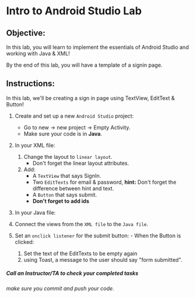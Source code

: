 # Intro to Android Studio Lab

## Objective: 
In this lab, you will learn to implement the essentials of Android Studio and working with Java & XML!  

By the end of this lab, you will have a template of a signin page.  

## Instructions:

In this lab, we'll be creating a sign in page using TextView, EditText & Button!  

1. Create and set up a new `Android Studio` project:
    - Go to new -> new project -> Empty Activity.
    - Make sure your code is in **Java**.

2. In your XML file:
    1. Change the layout to `linear layout`.
          - Don't forget the linear layout attributes.
    2. Add:
          - A `TextView` that says SignIn.
          - Two `EditTexts` for email & password, **hint:** Don't forget the difference between hint and text.
          - A `Button` that says submit.
          - **Don't forget to add ids**

3. In your Java file:
  1. Connect the views from the `XML file` to the `Java file`.
  2. Set an `onclick listener` for the submit button:
    - When the Button is clicked:
      1. Set the text of the EditTexts to be empty again
      2. using Toast, a message to the user should say "form submitted".


##### Call an Instructor/TA to check your completed tasks
 
###### make sure you commit and push your code.
